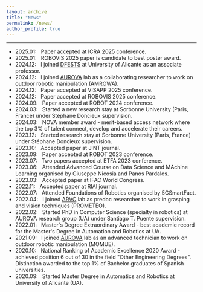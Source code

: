 ```yaml
---
layout: archive
title: "News"
permalink: /news/
author_profile: true
---
```

---
- 2025.01: &nbsp; Paper accepted at ICRA 2025 conference.
- 2025.01: &nbsp; ROBOVIS 2025 paper is candidate to best poster award.
- 2024.12: &nbsp; I joined [DFESTS](https://dfests.ua.es/) at University of Alicante as an associate professor.
- 2024.12: &nbsp; I joined [AUROVA](http://www.aurova.ua.es/) lab as a collaborating researcher to work on outdoor robotic manipulation (AMROWA).
- 2024.12: &nbsp; Paper accepted at VISAPP 2025 conference.
- 2024.12: &nbsp; Paper accepted at ROBOVIS 2025 conference.
- 2024.09: &nbsp; Paper accepted at ROBOT 2024 conference.
- 2024.03: &nbsp; Started a new research stay at Sorbonne University (Paris, France) under Stéphane Doncieux supervision.
- 2024.03: &nbsp; NOVA member award - merit-based access network where the top 3% of talent connect, develop and accelerate their careers.
- 2023.12: &nbsp; Started research stay at Sorbonne University (Paris, France) under Stéphane Doncieux supervision.
- 2023.10: &nbsp; Accepted paper at JINT journal.
- 2023.09: &nbsp; Paper accepted at ROBOT 2023 conference.
- 2023.07: &nbsp; Two papers accepted at ETFA 2023 conference.
- 2023.06: &nbsp; Attended Advanced Course on Data Science and MAchine Learning organised by Giuseppe Nicosia and Panos Pardalos.
- 2023.03: &nbsp; Accepted paper at IFAC World Congress.
- 2022.11: &nbsp; Accepted paper at RIAI journal.
- 2022.07: &nbsp; Attended Foundations of Robotics organised by 5GSmartFact.
- 2022.04: &nbsp; I joined [ARVC](https://arvc.umh.es/index.php?lang=en) lab as predoc researcher to work in grasping and vision techniques (PROMETEO).
- 2022.02: &nbsp; Started PhD in Computer Science (specialty in robotics) at AUROVA research group (UA) under Santiago T. Puente supervision.
- 2022.01: &nbsp; Master's Degree Extraordinary Award - best academic record for the Master's Degree in Automation and Robotics at UA.
- 2021.09: &nbsp; I joined [AUROVA](http://www.aurova.ua.es/) lab as an advanced technician to work on outdoor robotic manipulation (MOMUE).
- 2020.10: &nbsp; National Ranking of Academic Excellence 2020 Award - achieved position 6 out of 30 in the field "Other Engineering Degrees". Distinction awarded to the top 1% of Bachelor graduates of Spanish universities.
- 2020.09: &nbsp; Started Master Degree in Automatics and Robotics at University of Alicante (UA).
